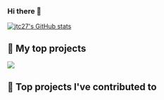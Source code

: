 ### Hi there 👋

[![jtc27's GitHub stats](https://github-readme-stats.vercel.app/api?username=jtc27)](https://github.com/jtc27/github-readme-stats)

## 📘 My top projects

<!-- Repo info cards - https://github.com/anuraghazra/github-readme-stats -->
<!-- Small repo cards (fork) - https://github.com/jtc27/github-readme-stats -->
<p align="left">
 
 <a href="https://github.com/jtc27/instagram-challenge">
  <img align="center" src="https://github-readme-stats.vercel.app/api/pin/?username=jtc27&repo=instagram-challenge&theme=react&bg_color=1F222E&title_color=F85D7F&icon_color=F8D866&hide_border=true&show_icons=false"/></a>
 
 
  


## 📕 Top projects I've contributed to
